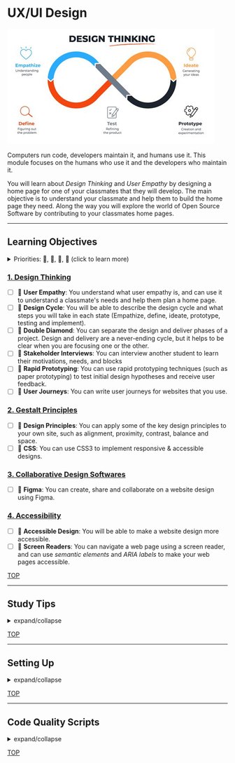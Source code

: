 # UX/UI Design

[![design thinking cycle](./assets/design-thinking-cycle.jpeg)](https://www.maqe.com/insight/the-design-thinking-process-how-does-it-work/)

Computers run code, developers maintain it, and humans use it. This module
focuses on the humans who use it and the developers who maintain it.

You will learn about _Design Thinking_ and _User Empathy_ by designing a home
page for one of your classmates that they will develop. The main objective is to
understand your classmate and help them to build the home page they need. Along
the way you will explore the world of Open Source Software by contributing to
your classmates home pages.

---

## Learning Objectives

<details>
<summary>Priorities: 🥚, 🐣, 🐥, 🐔 (click to learn more)</summary>
<br>

There is a lot to learn in this repository. If you can't master all the material
at once, that's expected! Anything you don't master now will always be waiting
for you to review when you need it. These 4 emoji's will help you prioritize
your study time and to measure your progress:

- 🥚: Understanding this material is required, it covers the base skills you'll
  need for this module and the next. You do not need to finish all of them but
  should feel comfortable that you could with enough time.
- 🐣: You have started all of these exercises and feel you could complete them
  all if you just had more time. It may not be easy for you but with effort you
  can make it through.
- 🐥: You have studied the examples and started some exercises if you had time.
  You should have a big-picture understanding of these concepts/skills, but may
  not be confident completing the exercises.
- 🐔: These concepts or skills are not necessary but are related to this module.
  If you are finished with 🥚, 🐣 and 🐥 you can use the 🐔 exercises to push
  yourself without getting distracted from the module's main objectives.

---

</details>

### [1. Design Thinking](./1-design-thinking)

- [ ] 🥚 **User Empathy**: You understand what user empathy is, and can use it
      to understand a classmate's needs and help them plan a home page.
- [ ] 🥚 **Design Cycle**: You will be able to describe the design cycle and
      what steps you will take in each state (Empathize, define, ideate,
      prototype, testing and implement).
- [ ] 🥚 **Double Diamond**: You can separate the design and deliver phases of a
      project. Design and delivery are a never-ending cycle, but it helps to be
      clear when you are focusing one or the other.
- [ ] 🥚 **Stakeholder Interviews**: You can interview another student to learn
      their motivations, needs, and blocks
- [ ] 🥚 **Rapid Prototyping**: You can use rapid prototyping techniques (such
      as paper prototyping) to test initial design hypotheses and receive user
      feedback.
- [ ] 🥚 **User Journeys**: You can write user journeys for websites that you
      use.

### [2. Gestalt Principles](./2-gestalt-principles)

- [ ] 🥚 **Design Principles**: You can apply some of the key design principles
      to your own site, such as alignment, proximity, contrast, balance and
      space.
- [ ] 🐣 **CSS**: You can use CSS3 to implement responsive & accessible designs.

### [3. Collaborative Design Softwares](./3-collaborative-design-softwares)

- [ ] 🥚 **Figma**: You can create, share and collaborate on a website design
      using Figma.

### [4. Accessibility](./4-accessibility)

- [ ] 🥚 **Accessible Design**: You will be able to make a website design more
      accessible.
- [ ] 🐣 **Screen Readers**: You can navigate a web page using a screen reader,
      and can use _semantic elements_ and _ARIA labels_ to make your web pages
      accessible.

[TOP](#ux-ui-design)

---

## Study Tips

<details>
<summary>expand/collapse</summary>
<br>

- Don't rush, understand! Programming is hard.
  - The examples and exercises will still be there to study later.
  - It's better to fail tests slowly and learn from your mistakes than to pass
    tests quickly and not understand why.
- Don't skip the examples! Understanding and experimenting with working code is
  a very effective way to learn programming.
- Write lots of comments in the examples and exercises. The code in this
  repository is yours to study, modify and re-use in projects.
- Practice
  [Pair Programming](https://home.hackyourfuture.be/students/study-tips/pair-programming):
  two people, one computer.
- Take a look through the
  [Learning From Code](https://home.hackyourfuture.be/students/study-tips/learning-from-code)
  guide for more study tips

### Study Board

Creating a project board on your GitHub account for tracking your study at HYF
can help you keep track of everything you're learning. You can create the board
at this link: `https://github.com/your_user_name?tab=projects`.

These 4 columns may be helpful:

- **todo**: material you have not studied yet
- **studying**: material you are currently studying
- **to review**: material you want to review again in the future
- **learned**: material you know well enough that you could help your classmates
  learn it

</details>

[TOP](#ux-ui-design)

---

## Setting Up

<details>
<summary>expand/collapse</summary>
<br>
  
> You will need
> [NPM](https://docs.npmjs.com/downloading-and-installing-node-js-and-npm)
> installed on your computer to study this material

1. Clone this repository:
   - using SSH:
     `git clone --depth 1 git@github.com:HackYourFutureBelgium/ux-ui-design.git`
2. navigate to the cloned repository
   - `cd ux-ui-design`
3. Install dependencies:
   - `npm install`

> It's highly recommended that you use either Linux or Mac. If you have a
> Windows computer you can either dual-boot your computer or install a virtual
> machine.

</details>

[TOP](#ux-ui-design)

---

## Code Quality Scripts

<details>
<summary>expand/collapse</summary>
<br>

This repository comes with some scripts to check the quality of this code. You
can run these scripts to check the code provided by HYF, and to check the code
you write when experiment with the examples and complete the exercises.

### `npm run format`

This script will format all of the code in this repository making sure that all
the indentations are correct, the code is easy to read, and letting you know if
there are any syntax errors.

### `npm run format:check`

Checks the formatting of all files in the repository and throws an error if any
files are not well-formatted.

### `npm run spell-check`

This script will check all of the files in your repository for spelling
mistakes. Spelling is not just a detail, is important! Good spelling helps
others read and understand your programs with less effort.

`spell-check` is not so clever though, it doesn't have _all_ possible words in
it's dictionary and it won't know if you _wanted_ to spell a word incorrectly.
If you think one of it's "Unknown word"s is not a problem, you can either ignore
the suggestion or add the word to the `"words": [ ... ],` list in
[.cspell.json](./.cspell.json).

### `npm run lint:md`

This script will [lint](https://en.wikipedia.org/wiki/Lint_%28software%29) all
the Markdown files in this repository, checking for syntax mistakes and other
bad practices. Fixing linting errors will help you learn to write better code by
pointing out your mistakes _before_ they cause problems in your program.

Some linting errors will take some practice to understand and fix, but it will
be a good use of time.

### `npm run lint:ls` & `npm run lint:css`

This script will [lint](https://en.wikipedia.org/wiki/Lint_%28software%29) the
names of all files and folders in the project to check that they follow the
project naming convention
([kebab-case](https://betterprogramming.pub/string-case-styles-camel-pascal-snake-and-kebab-case-981407998841)).

### `npm run validate:html`

This script will
[validate](https://webplatform.github.io/docs/guides/html_validation/) the HTML
in this repsitory using
[html-validate](https://gitlab.com/html-validate/html-validate).

</details>

[TOP](#ux-ui-design)
